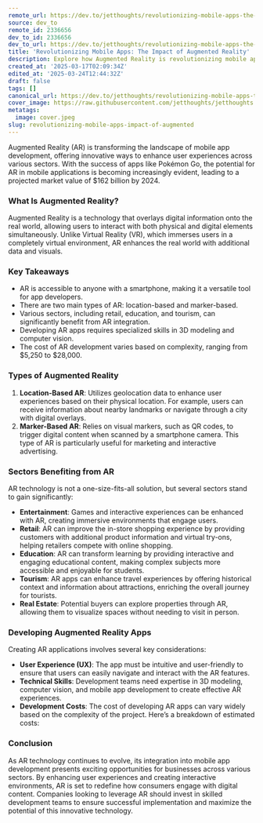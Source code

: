 ```yaml
---
remote_url: https://dev.to/jetthoughts/revolutionizing-mobile-apps-the-impact-of-augmented-reality-jf1
source: dev_to
remote_id: 2336656
dev_to_id: 2336656
dev_to_url: https://dev.to/jetthoughts/revolutionizing-mobile-apps-the-impact-of-augmented-reality-jf1
title: 'Revolutionizing Mobile Apps: The Impact of Augmented Reality'
description: Explore how Augmented Reality is revolutionizing mobile app development, enhancing user experiences across various sectors, and driving significant market growth.
created_at: '2025-03-17T02:09:34Z'
edited_at: '2025-03-24T12:44:32Z'
draft: false
tags: []
canonical_url: https://dev.to/jetthoughts/revolutionizing-mobile-apps-the-impact-of-augmented-reality-jf1
cover_image: https://raw.githubusercontent.com/jetthoughts/jetthoughts.github.io/master/content/blog/revolutionizing-mobile-apps-impact-of-augmented/cover.jpeg
metatags:
  image: cover.jpeg
slug: revolutionizing-mobile-apps-impact-of-augmented
---
```

Augmented Reality (AR) is transforming the landscape of mobile app development, offering innovative ways to enhance user experiences across various sectors. With the success of apps like Pokémon Go, the potential for AR in mobile applications is becoming increasingly evident, leading to a projected market value of $162 billion by 2024.

### What Is Augmented Reality?

Augmented Reality is a technology that overlays digital information onto the real world, allowing users to interact with both physical and digital elements simultaneously. Unlike Virtual Reality (VR), which immerses users in a completely virtual environment, AR enhances the real world with additional data and visuals.

### Key Takeaways

*   AR is accessible to anyone with a smartphone, making it a versatile tool for app developers.
*   There are two main types of AR: location-based and marker-based.
*   Various sectors, including retail, education, and tourism, can significantly benefit from AR integration.
*   Developing AR apps requires specialized skills in 3D modeling and computer vision.
*   The cost of AR development varies based on complexity, ranging from $5,250 to $28,000.

### Types of Augmented Reality

1.  **Location-Based AR**: Utilizes geolocation data to enhance user experiences based on their physical location. For example, users can receive information about nearby landmarks or navigate through a city with digital overlays.
2.  **Marker-Based AR**: Relies on visual markers, such as QR codes, to trigger digital content when scanned by a smartphone camera. This type of AR is particularly useful for marketing and interactive advertising.

### Sectors Benefiting from AR

AR technology is not a one-size-fits-all solution, but several sectors stand to gain significantly:

*   **Entertainment**: Games and interactive experiences can be enhanced with AR, creating immersive environments that engage users.
*   **Retail**: AR can improve the in-store shopping experience by providing customers with additional product information and virtual try-ons, helping retailers compete with online shopping.
*   **Education**: AR can transform learning by providing interactive and engaging educational content, making complex subjects more accessible and enjoyable for students.
*   **Tourism**: AR apps can enhance travel experiences by offering historical context and information about attractions, enriching the overall journey for tourists.
*   **Real Estate**: Potential buyers can explore properties through AR, allowing them to visualize spaces without needing to visit in person.

### Developing Augmented Reality Apps

Creating AR applications involves several key considerations:

*   **User Experience (UX)**: The app must be intuitive and user-friendly to ensure that users can easily navigate and interact with the AR features.
*   **Technical Skills**: Development teams need expertise in 3D modeling, computer vision, and mobile app development to create effective AR experiences.
*   **Development Costs**: The cost of developing AR apps can vary widely based on the complexity of the project. Here’s a breakdown of estimated costs:

### Conclusion

As AR technology continues to evolve, its integration into mobile app development presents exciting opportunities for businesses across various sectors. By enhancing user experiences and creating interactive environments, AR is set to redefine how consumers engage with digital content. Companies looking to leverage AR should invest in skilled development teams to ensure successful implementation and maximize the potential of this innovative technology.